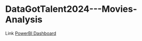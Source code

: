 # DataGotTalent2024---Movies-Analysis

Link [PowerBI Dashboard]([https://docs.github.com/en/graphql/overview/resource-limitations](https://app.powerbi.com/view?r=eyJrIjoiZjBiZmUxNjItNGVhMy00ZTA0LWIyZDMtODJiZjg5YTkzZTg4IiwidCI6ImJjNWMxMGQwLTY5OWEtNDA1Mi1hNDk2LWM2NjY1NTU3NzYyZSIsImMiOjEwfQ%3D%3D&fbclid=IwZXh0bgNhZW0CMTAAYnJpZBExaHI5aDU0UWpxNkhjYnRUQwEeQ0JMmxYUzPMmv1H7PGjIU6S5zSYNbGgAhTJSsM2RLicuPnDaZOQpBA32hh4_aem_hktMWJaEfM1HNHNgasILNQ))
